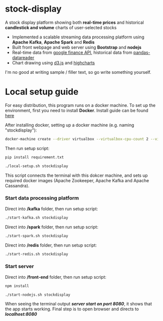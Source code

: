 # stock-display

A stock display platform showing both **real-time prices** and historical **candlestick and volume** charts of user-selected stocks 

 * Implemented a scalable streaming data processing platform using **Apache Kafka**, **Apache Spark** and **Redis**
 * Built front webpage and web server using **Bootstrap** and **nodejs**
 * Real-time data from [google finance API](https://pypi.python.org/pypi/googlefinance), historical data from [pandas-datareader](https://pandas-datareader.readthedocs.io/en/latest/)
 * Chart drawing using [d3.js](https://d3js.org/) and [highcharts](https://www.hhighcharts.com)


I'm no good at writing sample / filler text, so go write something yourself.


# Local setup guide

For easy distribution, this program runs on a docker machine. To set up the environment, first you need to install **Docker**. Install guide can be found [here](https://docs.docker.com/docker-for-mac/install/)

After installing docker, setting up a docker machine (e.g. naming "stockdisplay"):

```sh
docker-machine create --driver virtualbox --virtualbox-cpu-count 2 --virtualbox-memory 2048 stockdisplay
```

Then run setup script:

```sh
pip install requirement.txt

./local-setup.sh stockdisplay
```

This script connects the terminal with this dokcer machine, and sets up required docker images (Apache Zookeeper, Apache Kafka and Apache Cassandra).


### Start data processing platform

Direct into **/kafka** folder, then run setup script:

```sh
./start-kafka.sh stockdisplay
```

Direct into **/spark** folder, then run setup script:

```sh
./start-spark.sh stockdisplay
```

Direct into **/redis** folder, then run setup script:

```sh
./start-redis.sh stockdisplay
```

### Start server

Direct into **/front-end** folder, then run setup script:

```sh
npm install

./start-nodejs.sh stockdisplay
```

When seeing the terminal output ***server start on port 8080***, it shows that the app starts working. Final step is to open browser and directs to ***localhost:8080***

